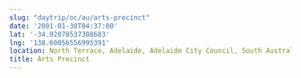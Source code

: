 ```yaml
---
slug: "daytrip/oc/au/arts-precinct"
date: '2001-01-30T04:37:00'
lat: '-34.92078537308683'
lng: '138.60056556995391'
location: North Terrace, Adelaide, Adelaide City Council, South Australia, 5000, Australia
title: Arts Precinct
---
```



